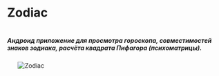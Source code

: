 # Zodiac
#
##### Андроид приложение для просмотра гороскопа, совместимостей знаков зодиака, расчёта квадрата Пифагора (психоматрицы).
⠀⠀
![Zodiac](https://user-images.githubusercontent.com/79411173/142713104-3e844ee0-523a-4e86-b583-e83139f23569.png)
